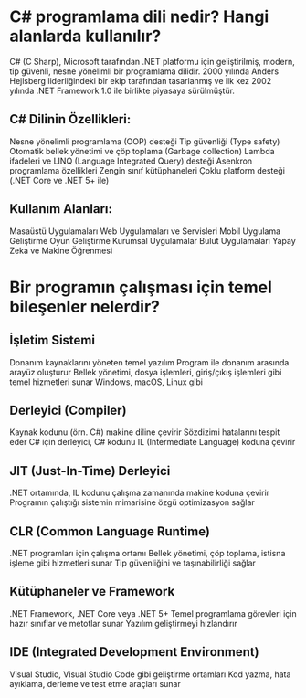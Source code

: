 # C# programlama dili nedir? Hangi alanlarda kullanılır?
C# (C Sharp), Microsoft tarafından .NET platformu için geliştirilmiş, modern, tip güvenli, nesne yönelimli bir programlama dilidir. 2000 yılında Anders Hejlsberg liderliğindeki bir ekip tarafından tasarlanmış ve ilk kez 2002 yılında .NET Framework 1.0 ile birlikte piyasaya sürülmüştür.
## C# Dilinin Özellikleri:
Nesne yönelimli programlama (OOP) desteği
Tip güvenliği (Type safety)
Otomatik bellek yönetimi ve çöp toplama (Garbage collection)
Lambda ifadeleri ve LINQ (Language Integrated Query) desteği
Asenkron programlama özellikleri
Zengin sınıf kütüphaneleri
Çoklu platform desteği (.NET Core ve .NET 5+ ile)
## Kullanım Alanları:
Masaüstü Uygulamaları
Web Uygulamaları ve Servisleri
Mobil Uygulama Geliştirme
Oyun Geliştirme
Kurumsal Uygulamalar
Bulut Uygulamaları
Yapay Zeka ve Makine Öğrenmesi

# Bir programın çalışması için temel bileşenler nelerdir?
## İşletim Sistemi
Donanım kaynaklarını yöneten temel yazılım
Program ile donanım arasında arayüz oluşturur
Bellek yönetimi, dosya işlemleri, giriş/çıkış işlemleri gibi temel hizmetleri sunar
Windows, macOS, Linux gibi
## Derleyici (Compiler)
Kaynak kodunu (örn. C#) makine diline çevirir
Sözdizimi hatalarını tespit eder
C# için derleyici, C# kodunu IL (Intermediate Language) koduna çevirir
## JIT (Just-In-Time) Derleyici
.NET ortamında, IL kodunu çalışma zamanında makine koduna çevirir
Programın çalıştığı sistemin mimarisine özgü optimizasyon sağlar
## CLR (Common Language Runtime)
.NET programları için çalışma ortamı
Bellek yönetimi, çöp toplama, istisna işleme gibi hizmetleri sunar
Tip güvenliğini ve taşınabilirliği sağlar
## Kütüphaneler ve Framework
.NET Framework, .NET Core veya .NET 5+
Temel programlama görevleri için hazır sınıflar ve metotlar sunar
Yazılım geliştirmeyi hızlandırır
## IDE (Integrated Development Environment)
Visual Studio, Visual Studio Code gibi geliştirme ortamları
Kod yazma, hata ayıklama, derleme ve test etme araçları sunar
